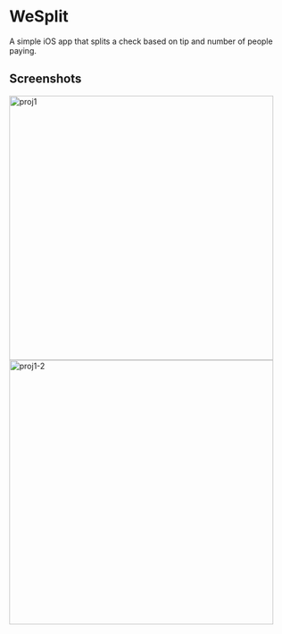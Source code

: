 # WeSplit
A simple iOS app that splits a check based on tip and number of people paying.

## Screenshots
<img width="473" alt="proj1" src="https://user-images.githubusercontent.com/29722295/193432652-46e87da0-3360-4c73-80df-4363d4b1aaf0.png"> <img width="473" alt="proj1-2" src="https://user-images.githubusercontent.com/29722295/193432700-03199997-e81a-42ca-8fbd-69daa3222f9c.png">
